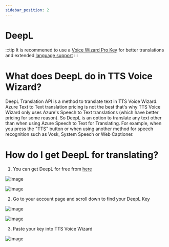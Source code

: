 ```yaml
---
sidebar_position: 2
---
```

# DeepL

:::tip
It is recommened to use a [Voice Wizard Pro Key](/docs/VoiceWizardPro/GetVoiceWizardPro) for better translations and extended [language support](/docs/Translation/SupportedLanguages)
:::


# What does DeepL do in TTS Voice Wizard?
DeepL Translation API is a method to translate text in TTS Voice Wizard. Azure Text to Text translation pricing is not the best that's why TTS Voice Wizard only uses Azure's Speech to Text translations (which have better pricing for some reason). So DeepL is an option to translate any text other than when using Azure Speech to Text for Translating. For example, when you press the "TTS" button or when using another method for speech recognition such as Vosk, System Speech or Web Captioner. 
# How do I get DeepL for translating?
1. You can get DeepL for free from [here](https://www.deepl.com/pro-api?cta=header-pro-api) 

![image](https://user-images.githubusercontent.com/101527472/210284780-a1279bf8-73cc-40ca-851d-debbcb88e17a.png)

![image](https://user-images.githubusercontent.com/101527472/210284770-bd5626e3-37f3-469d-a8fa-99fcda5f31e0.png)

2. Go to your account page and scroll down to find your DeepL Key

![image](https://user-images.githubusercontent.com/101527472/210284857-b6bf9105-eb8b-4821-9ba3-91414489b813.png)

![image](https://user-images.githubusercontent.com/101527472/210284914-788a7a7b-afc2-4d82-9d87-a83584cee5b6.png)

3. Paste your key into TTS Voice Wizard 

![image](https://user-images.githubusercontent.com/101527472/223287081-9194971d-e799-4050-aa3e-013b0d108b6b.png)